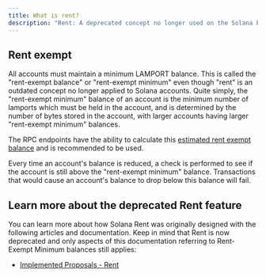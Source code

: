```yaml
---
title: What is rent?
description: "Rent: A deprecated concept no longer used on the Solana block chain."
---
```


## Rent exempt

All accounts must maintain a minimum LAMPORT balance.  This is called the "rent-exempt balance" or "rent-exempt
minimum" even though "rent" is an outdated concept no longer applied to Solana accounts.  Quite simply, the
"rent-exempt minimum" balance of an account is the minimum number of lamports which must be held in the account, and
is determined by the number of bytes stored in the account, with larger accounts having larger "rent-exempt minimum"
balances.

The RPC endpoints have the ability to calculate this [estimated rent exempt balance](../../api/http#getminimumbalanceforrentexemption) and is recommended to be used.

Every time an account's balance is reduced, a check is performed to see if the account is still above the "rent-exempt minimum" balance. Transactions that would cause an account's balance to drop below this balance will fail.

## Learn more about the deprecated Rent feature

You can learn more about how Solana Rent was originally designed with the following articles and documentation.
Keep in mind that Rent is now deprecated and only aspects of this documentation referring to Rent-Exempt
Minimum balances still applies:

- [Implemented Proposals - Rent](../../implemented-proposals/rent.md)
